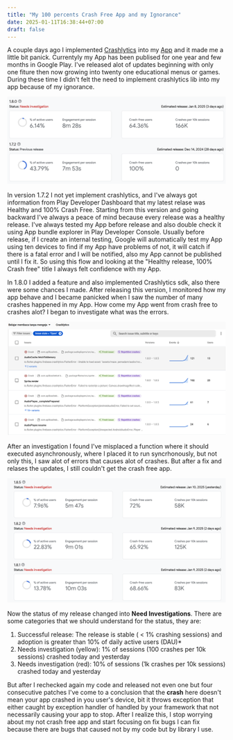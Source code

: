 ```yaml
---
title: "My 100 percents Crash Free App and my Ignorance"
date: 2025-01-11T16:38:44+07:00
draft: false
---
```


A couple days ago I implemented [Crashlytics](https://firebase.google.com/docs/crashlytics) into my [App](https://play.google.com/store/apps/details?id=com.aplikasihebat.baca_app&pcampaignid=web_share) and it made me a little bit panick. Currentyly my App has been publised for one year and few months in Google Play. I've released alot of updates beginning with only one fiture then now growing into twenty one educational menus or games. During these time I didn't felt the need to implement crashlytics lib into my app because of my ignorance.

![crash](/blog/posts/my-ignorance-about-crashlytics/crash.PNG)

In version 1.7.2 I not yet implement crashlytics, and I've always got information from Play Developer Dashboard that my latest relase was Healthy and 100% Crash Free. Starting from this version and going backward I've always a peace of mind because every release was a healthy release. I've always tested my App before release and also double check it using App bundle explorer in Play Developer Console. Usually before release, if I create an internal testing, Google will automatically test my App using ten devices to find if my App have problems of not, it will catch if there is a fatal error and I will be notified, also my App cannot be published until I fix it. So using this flow and looking at the "Healthy release, 100% Crash free" title I always felt confidence with my App.

In 1.8.0 I added a feature and also implemented Crashlytics sdk, also there were some chances I made. After releasing this version, I monitored how my app behave and I became panicked when I saw the number of many crashes happened in my App. How come my App went from crash free to crashes alot? I began to investigate what was the errors.

![crash detail](/blog/posts/my-ignorance-about-crashlytics/crash_detail.PNG)

After an investigation I found I've misplaced a function where it should executed asynchronously, where I placed it to run syncrhonously, but not only this, I saw alot of errors that causes alot of crashes. But after a fix and relases the updates, I still couldn't get the crash free app.

![crash info](/blog/posts/my-ignorance-about-crashlytics/crash2.PNG)

Now the status of my release changed into **Need Investigations**. There are some categories that we should understand for the status, they are:

1. Successful release: The release is stable ( < 1% crashing sessions) and adoption is greater than 10% of daily active users (DAU)\*
2. Needs investigation (yellow): 1% of sessions (100 crashes per 10k sessions) crashed today and yesterday
3. Needs investigation (red): 10% of sessions (1k crashes per 10k sessions) crashed today and yesterday

But after I rechecked again my code and released not even one but four consecutive patches I've come to a conclusion that the **crash** here doesn't mean your app crashed in you user's device, bit it throws exception that either caught by exception handler of handled by your framework that not necessarily causing your app to stop. After I realize this, I stop worrying about my not crash free app and start focusing on fix bugs I can fix because there are bugs that caused not by my code but by library I use.
